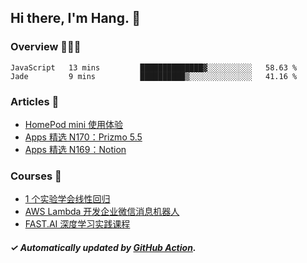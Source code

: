 ## Hi there, I'm Hang. 👋

### Overview 👨🏻‍💻

<!--START_SECTION:waka-->
```text
JavaScript   13 mins         ██████████████▓░░░░░░░░░░   58.63 % 
Jade         9 mins          ██████████▒░░░░░░░░░░░░░░   41.16 % 
```
<!--END_SECTION:waka-->

### Articles 📝

<!-- BLOG:START -->
- [HomePod mini 使用体验](https://huhuhang.com/post/apps/homepod-mini-comments?from=github)
- [Apps 精选 N170：Prizmo 5.5](https://huhuhang.com/post/product-hunt/product-hunt-n170?from=github)
- [Apps 精选 N169：Notion](https://huhuhang.com/post/product-hunt/product-hunt-n169?from=github)<!-- BLOG:END -->

### Courses 🔗

<!-- SYL:START -->
- [1 个实验学会线性回归](https://lanqiao.cn/courses/4855)
- [AWS Lambda 开发企业微信消息机器人](https://lanqiao.cn/courses/2868)
- [FAST.AI 深度学习实践课程](https://lanqiao.cn/courses/1445)
<!-- SYL:END -->

##### ✓ Automatically updated by [GitHub Action](https://github.com/huhuhang/huhuhang/actions).
